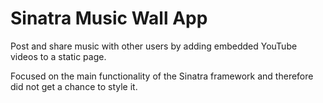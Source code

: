 Sinatra Music Wall App
=============

Post and share music with other users by adding embedded YouTube videos to a static page.

Focused on the main functionality of the Sinatra framework and therefore did not get a chance to style it. 
